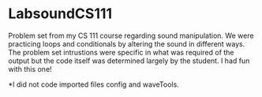 # LabsoundCS111
Problem set from my CS 111 course regarding sound manipulation. We were practicing loops and conditionals by altering the sound in different ways. The problem set intrustions were specific in what was required of the output but the code itself was determined largely by the student. I had fun with this one! 

*I did not code imported files config and waveTools. 
